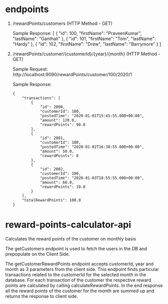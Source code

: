 # endpoints

 1) /rewardPoints/customers (HTTP Method - GET)
 
	Sample Response: 
		 [
			{
				"id": 100,
				"firstName": "PraveenKumar",
				"lastName": "Ganthali"
			},
			{
				"id": 101,
				"firstName": "Tom",
				"lastName": "Hardy"
			},
			{
				"id": 102,
				"firstName": "Drew",
				"lastName": "Barrymore"
			}
		]
		
 2) /rewardPoints/customer/{customerId}/{year}/{month} (HTTP Method - GET)
 
	Sample Request: http://localhost:9090/rewardPoints/customer/100/2020/1
	
	Sample Response:
	
		{
			"transactions": [
				{
					"id": 2000,
					"customerId": 100,
					"postedTime": "2020-01-01T15:45:55.000+00:00",
					"amount": 120.0,
					"rewardPoints": 90.0
				},
				{
					"id": 2001,
					"customerId": 100,
					"postedTime": "2020-01-02T16:30:55.000+00:00",
					"amount": 50.0,
					"rewardPoints": 0
				},
				{
					"id": 2002,
					"customerId": 100,
					"postedTime": "2020-01-03T18:55:55.000+00:00",
					"amount": 60.0,
					"rewardPoints": 10.0
				}
			],
			"totalRewardPoints": 100.0
		}
	
	
# reward-points-calculator-api
Calculates the reward points of the customer on monthly basis

The getCustomers endpoint is used to fetch the users in the DB and prepopulate on the Client Side.

The getCustomerRewardPoints endpoint accepts customerId, year and month as 3 parameters from the client side.
This endpoint finds particular transactions related to the customerId for the selected month in the database.
For each transaction of the customer the respective reward points are calculated by calling calculateRewardPoints.
In the end response all the reward points of the customer for the month are summed up and returns the response to client side.
